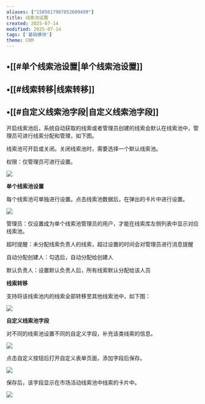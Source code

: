 ```yaml
---
aliases: ["1585617987852609499"]
title: 线索池设置
created: 2025-07-14
modified: 2025-07-14
tags: ['基础模块']
theme: CRM
---
```


## •[[#单个线索池设置|单个线索池设置]]

## •[[#线索转移|线索转移]]

## •[[#自定义线索池字段|自定义线索池字段]]

开启线索池后，系统自动获取的线索或者管理员创建的线索会默认在线索池中，管理员可进行线索分配和管理，如下图。

线索池可开启或关闭。关闭线索池时，需要选择一个默认线索池。

权限：仅管理员可进行设置。

![](448cf60ddddb67baad646db208500a9d.jpg)

**单个线索池设置**

每个线索池可单独进行设置。点击线索池数据后，在弹出的卡片中进行设置。

![](8efa146708cb2e0924b3519a9e44d6ad.jpg)

管理员：仅设置成为单个线索池管理员的用户，才能在线索库左侧列表中显示对应线索池。

超时提醒：未分配线索负责人的线索，超过设置的时间会对管理员进行消息提醒

自动分配创建人：勾选后，自动分配给创建人

默认负责人：设置默认负责人后，所有线索默认分配给该人员

**线索转移**

支持将该线索池内的线索全部转移至其他线索池中，如下图：

![](a44c5629fb647033f8690e894dbfe467.jpg)

**自定义线索池字段**

对不同的线索池设置不同的自定义字段，补充该类线索的信息。

![](96e2b12c2fd2df3a42d4271ba6862fb1.jpg)

点击自定义按钮后打开自定义表单页面，添加字段后保存。

![](fa6ba6b4109bd1dc9ff71d79c475a634.jpg)

保存后，该字段显示在市场活动线索池中线索的卡片中。

![](d26a8d023f8c79f6136709e058204efd.jpg)